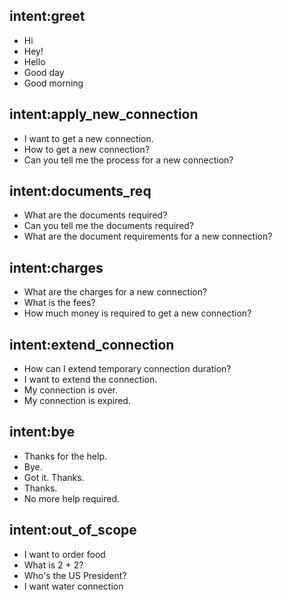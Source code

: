 ## intent:greet
- Hi
- Hey!
- Hello
- Good day
- Good morning

## intent:apply_new_connection
- I want to get a new connection.
- How to get a new connection?
- Can you tell me the process for a new connection?

## intent:documents_req
- What are the documents required?
- Can you tell me the documents required?
- What are the document requirements for a new connection?

## intent:charges
- What are the charges for a new connection?
- What is the fees?
- How much money is required to get a new connection?

## intent:extend_connection
- How can I extend temporary connection duration?
- I want to extend the connection.
- My connection is over.
- My connection is expired.

## intent:bye
- Thanks for the help.
- Bye.
- Got it. Thanks.
- Thanks.
- No more help required.

## intent:out_of_scope
- I want to order food
- What is 2 + 2?
- Who's the US President?
- I want water connection